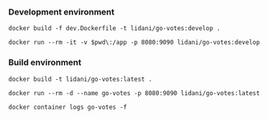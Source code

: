 ### Development environment

```
docker build -f dev.Dockerfile -t lidani/go-votes:develop .

docker run --rm -it -v $pwd\:/app -p 8080:9090 lidani/go-votes:develop
```

### Build environment

```
docker build -t lidani/go-votes:latest .

docker run --rm -d --name go-votes -p 8080:9090 lidani/go-votes:latest

docker container logs go-votes -f
```
